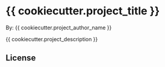 # {{  cookiecutter.project_title  }}

By: {{  cookiecutter.project_author_name  }}

{{ cookiecutter.project_description }}

## License